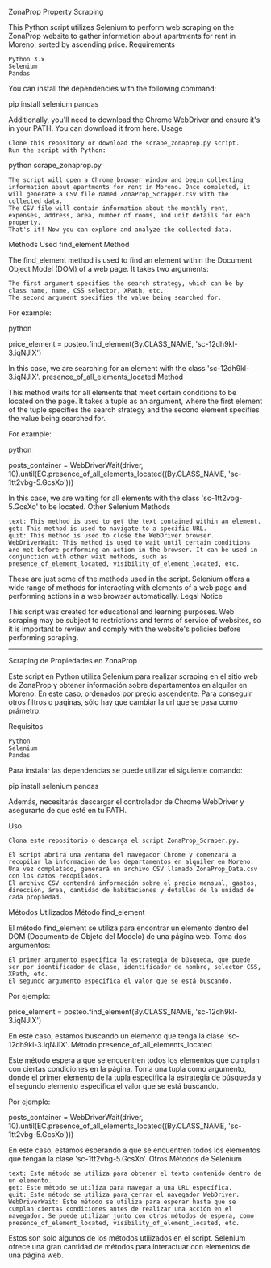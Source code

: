 ZonaProp Property Scraping

This Python script utilizes Selenium to perform web scraping on the ZonaProp website to gather information about apartments for rent in Moreno, sorted by ascending price.
Requirements

    Python 3.x
    Selenium
    Pandas

You can install the dependencies with the following command:

pip install selenium pandas

Additionally, you'll need to download the Chrome WebDriver and ensure it's in your PATH. You can download it from here.
Usage

    Clone this repository or download the scrape_zonaprop.py script.
    Run the script with Python:

python scrape_zonaprop.py

    The script will open a Chrome browser window and begin collecting information about apartments for rent in Moreno. Once completed, it will generate a CSV file named ZonaProp_Scrapper.csv with the collected data.
    The CSV file will contain information about the monthly rent, expenses, address, area, number of rooms, and unit details for each property.
    That's it! Now you can explore and analyze the collected data.

Methods Used
find_element Method

The find_element method is used to find an element within the Document Object Model (DOM) of a web page. It takes two arguments:

    The first argument specifies the search strategy, which can be by class name, name, CSS selector, XPath, etc.
    The second argument specifies the value being searched for.

For example:

python

price_element = posteo.find_element(By.CLASS_NAME, 'sc-12dh9kl-3.iqNJlX')

In this case, we are searching for an element with the class 'sc-12dh9kl-3.iqNJlX'.
presence_of_all_elements_located Method

This method waits for all elements that meet certain conditions to be located on the page. It takes a tuple as an argument, where the first element of the tuple specifies the search strategy and the second element specifies the value being searched for.

For example:

python

posts_container = WebDriverWait(driver, 10).until(EC.presence_of_all_elements_located((By.CLASS_NAME, 'sc-1tt2vbg-5.GcsXo')))

In this case, we are waiting for all elements with the class 'sc-1tt2vbg-5.GcsXo' to be located.
Other Selenium Methods

    text: This method is used to get the text contained within an element.
    get: This method is used to navigate to a specific URL.
    quit: This method is used to close the WebDriver browser.
    WebDriverWait: This method is used to wait until certain conditions are met before performing an action in the browser. It can be used in conjunction with other wait methods, such as presence_of_element_located, visibility_of_element_located, etc.

These are just some of the methods used in the script. Selenium offers a wide range of methods for interacting with elements of a web page and performing actions in a web browser automatically.
Legal Notice

This script was created for educational and learning purposes. Web scraping may be subject to restrictions and terms of service of websites, so it is important to review and comply with the website's policies before performing scraping.

--------------------------------------------------------------------------------------------------------------------------------------------

Scraping de Propiedades en ZonaProp

Este script en Python utiliza Selenium para realizar scraping en el sitio web de ZonaProp y obtener información sobre departamentos en alquiler en Moreno. En este caso, ordenados por precio ascendente. Para conseguir otros filtros o paginas, sólo hay que cambiar la url que se pasa como prámetro.

Requisitos

    Python 
    Selenium
    Pandas

Para instalar las dependencias se puede utilizar el siguiente comando:

pip install selenium pandas

Además, necesitarás descargar el controlador de Chrome WebDriver y asegurarte de que esté en tu PATH. 

Uso

    Clona este repositorio o descarga el script ZonaProp_Scraper.py.
   
    El script abrirá una ventana del navegador Chrome y comenzará a recopilar la información de los departamentos en alquiler en Moreno. Una vez completado, generará un archivo CSV llamado ZonaProp_Data.csv con los datos recopilados.
    El archivo CSV contendrá información sobre el precio mensual, gastos, dirección, área, cantidad de habitaciones y detalles de la unidad de cada propiedad.
 

Métodos Utilizados
Método find_element

El método find_element se utiliza para encontrar un elemento dentro del DOM (Documento de Objeto del Modelo) de una página web. Toma dos argumentos:

    El primer argumento especifica la estrategia de búsqueda, que puede ser por identificador de clase, identificador de nombre, selector CSS, XPath, etc.
    El segundo argumento especifica el valor que se está buscando.

Por ejemplo:


price_element = posteo.find_element(By.CLASS_NAME, 'sc-12dh9kl-3.iqNJlX')

En este caso, estamos buscando un elemento que tenga la clase 'sc-12dh9kl-3.iqNJlX'.
Método presence_of_all_elements_located

Este método espera a que se encuentren todos los elementos que cumplan con ciertas condiciones en la página. Toma una tupla como argumento, donde el primer elemento de la tupla especifica la estrategia de búsqueda y el segundo elemento especifica el valor que se está buscando.

Por ejemplo:


posts_container = WebDriverWait(driver, 10).until(EC.presence_of_all_elements_located((By.CLASS_NAME, 'sc-1tt2vbg-5.GcsXo')))

En este caso, estamos esperando a que se encuentren todos los elementos que tengan la clase 'sc-1tt2vbg-5.GcsXo'.
Otros Métodos de Selenium

    text: Este método se utiliza para obtener el texto contenido dentro de un elemento.
    get: Este método se utiliza para navegar a una URL específica.
    quit: Este método se utiliza para cerrar el navegador WebDriver.
    WebDriverWait: Este método se utiliza para esperar hasta que se cumplan ciertas condiciones antes de realizar una acción en el navegador. Se puede utilizar junto con otros métodos de espera, como presence_of_element_located, visibility_of_element_located, etc.

Estos son solo algunos de los métodos utilizados en el script. Selenium ofrece una gran cantidad de métodos para interactuar con elementos de una página web.